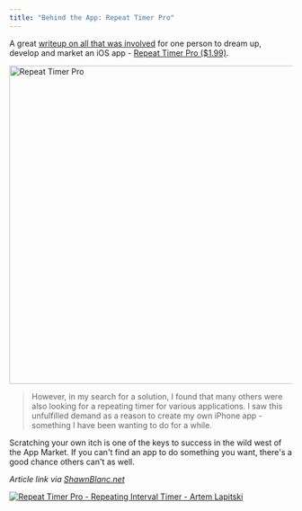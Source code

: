 ```yaml
---
title: "Behind the App: Repeat Timer Pro"
---
```

<p>A great <a href="http://www.repeattimerapp.com/how/">writeup on all that was involved</a> for one person to dream up, develop and market an iOS app - <a href="http://click.linksynergy.com/fs-bin/stat?id=6PFrOqNV4B8&offerid=146261&type=3&subid=0&tmpid=1826&RD_PARM1=http%253A%252F%252Fitunes.apple.com%252Fca%252Fapp%252Frepeat-timer-pro-repeating%252Fid481226913%253Fmt%253D8%2526uo%253D4%2526partnerId%253D30" target="itunes_store">Repeat Timer Pro ($1.99)</a>.</p>
<p><img src="https://chrisenns.com/wp-content/uploads/2012/02/timer-app-hand.png" alt="Repeat Timer Pro" title="Repeat Timer Pro" width="556" height="566" class="aligncenter size-full wp-image-20078" /></p>
<blockquote><p>
  However, in my search for a solution, I found that many others were also looking for a repeating timer for various applications. I saw this unfulfilled demand as a reason to create my own iPhone app - something I have been wanting to do for a while.
</p></blockquote>
<p>Scratching your own itch is one of the keys to success in the wild west of the App Market. If you can't find an app to do something you want, there's a good chance others can't as well.</p>
<p><em>Article link via <a href="http://shawnblanc.net/2012/02/repeat-timer/">ShawnBlanc.net</a></em></p>
<p><a href="http://click.linksynergy.com/fs-bin/stat?id=6PFrOqNV4B8&offerid=146261&type=3&subid=0&tmpid=1826&RD_PARM1=http%253A%252F%252Fitunes.apple.com%252Fca%252Fapp%252Frepeat-timer-pro-repeating%252Fid481226913%253Fmt%253D8%2526uo%253D4%2526partnerId%253D30" target="itunes_store"><img src="http://r.mzstatic.com/images/web/linkmaker/badge_appstore-lrg.gif" alt="Repeat Timer Pro - Repeating Interval Timer - Artem Lapitski" style="border: 0;"/></a></p>
